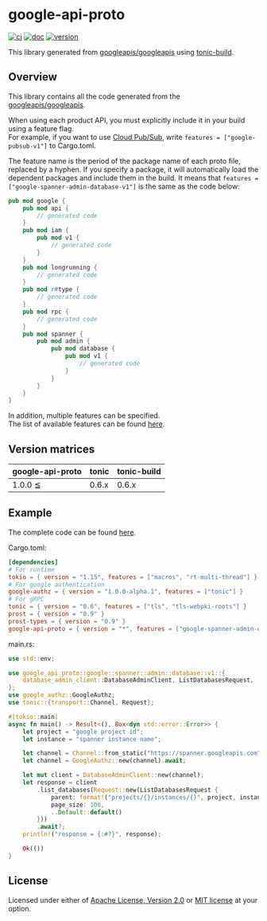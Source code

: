 # google-api-proto

[![ci](https://github.com/mechiru/google-api-proto/workflows/ci/badge.svg)](https://github.com/mechiru/google-api-proto/actions?query=workflow:ci)
[![doc](https://github.com/mechiru/google-api-proto/workflows/doc/badge.svg)](https://mechiru.github.io/google-api-proto/google_api_proto/index.html)
[![version](https://img.shields.io/crates/v/google-api-proto.svg)](https://crates.io/crates/google-api-proto)

This library generated from [googleapis/googleapis][] using [tonic-build][].

## Overview
This library contains all the code generated from the [googleapis/googleapis][].

When using each product API, you must explicitly include it in your build using a feature flag.<br>
For example, if you want to use [Cloud Pub/Sub](https://cloud.google.com/pubsub), write `features = ["google-pubsub-v1"]` to Cargo.toml.

The feature name is the period of the package name of each proto file, replaced by a hyphen.
If you specify a package, it will automatically load the dependent packages and include them in the build.
It means that `features = ["google-spanner-admin-database-v1"]` is the same as the code below:
```rust
pub mod google {
    pub mod api {
        // generated code
    }
    pub mod iam {
        pub mod v1 {
            // generated code
        }
    }
    pub mod longrunning {
        // generated code
    }
    pub mod r#type {
        // generated code
    }
    pub mod rpc {
        // generated code
    }
    pub mod spanner {
        pub mod admin {
            pub mod database {
                pub mod v1 {
                    // generated code
                }
            }
        }
    }
}
```

In addition, multiple features can be specified.<br>
The list of available features can be found [here](./google-api-proto/Cargo.toml).

## Version matrices
| google-api-proto | tonic | tonic-build |
|------------------|-------|-------------|
| 1.0.0 ≦          | 0.6.x | 0.6.x       |

## Example
The complete code can be found [here](./examples/src/spanner.rs).

Cargo.toml:
```toml
[dependencies]
# For runtime
tokio = { version = "1.15", features = ["macros", "rt-multi-thread"] }
# For google authentication
google-authz = { version = "1.0.0-alpha.1", features = ["tonic"] }
# For gRPC
tonic = { version = "0.6", features = ["tls", "tls-webpki-roots"] }
prost = { version = "0.9" }
prost-types = { version = "0.9" }
google-api-proto = { version = "*", features = ["google-spanner-admin-database-v1"] }
```

main.rs:
```rust
use std::env;

use google_api_proto::google::spanner::admin::database::v1::{
    database_admin_client::DatabaseAdminClient, ListDatabasesRequest,
};
use google_authz::GoogleAuthz;
use tonic::{transport::Channel, Request};

#[tokio::main]
async fn main() -> Result<(), Box<dyn std::error::Error>> {
    let project = "google project id";
    let instance = "spanner instance name";

    let channel = Channel::from_static("https://spanner.googleapis.com").connect().await?;
    let channel = GoogleAuthz::new(channel).await;

    let mut client = DatabaseAdminClient::new(channel);
    let response = client
        .list_databases(Request::new(ListDatabasesRequest {
            parent: format!("projects/{}/instances/{}", project, instance),
            page_size: 100,
            ..Default::default()
        }))
        .await?;
    println!("response = {:#?}", response);

    Ok(())
}
```

## License
Licensed under either of [Apache License, Version 2.0](./LICENSE-APACHE) or [MIT license](./LICENSE-MIT) at your option.

<!-- links -->
[googleapis/googleapis]: https://github.com/googleapis/googleapis
[tonic-build]: https://github.com/hyperium/tonic/tree/master/tonic-build

